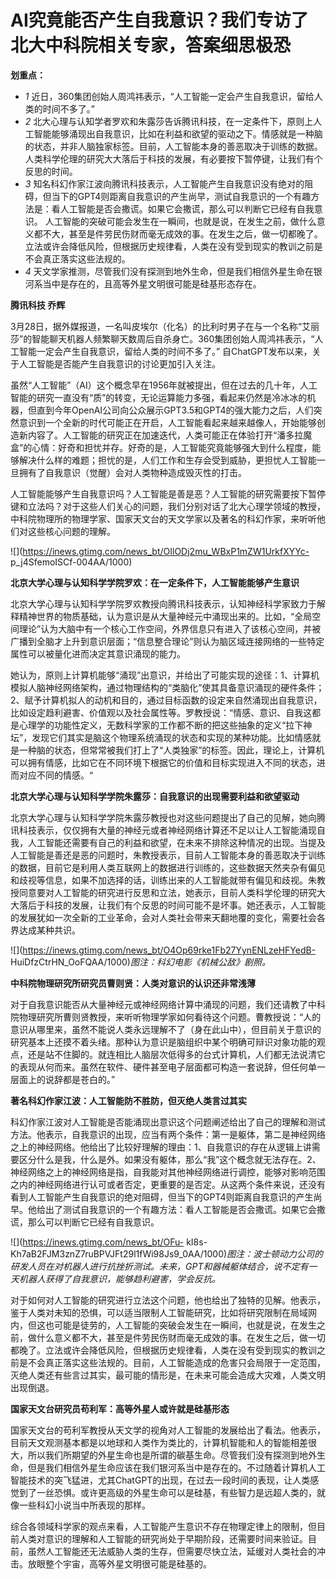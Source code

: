 # AI究竟能否产生自我意识？我们专访了北大中科院相关专家，答案细思极恐

**划重点：**

  * _1_ 近日，360集团创始人周鸿祎表示，“人工智能一定会产生自我意识，留给人类的时间不多了。”
  * _2_ 北大心理与认知学者罗欢和朱露莎告诉腾讯科技，在一定条件下，原则上人工智能能够涌现出自我意识，比如在利益和欲望的驱动之下。情感就是一种脑的状态，并非人脑独家标签。目前，人工智能本身的善恶取决于训练的数据。人类科学伦理的研究大大落后于科技的发展，有必要按下暂停键，让我们有个反思的时间。
  * _3_ 知名科幻作家江波向腾讯科技表示，人工智能产生自我意识没有绝对的阻碍，但当下的GPT4则距离自我意识的产生尚早，测试自我意识的一个有趣方法是：看人工智能是否会撒谎。如果它会撒谎，那么可以判断它已经有自我意识。 人工智能的突破可能会发生在一瞬间，也就是说，在发生之前，做什么意义都不大，甚至是件劳民伤财而毫无成效的事。在发生之后，做一切都晚了。立法或许会降低风险，但根据历史规律看，人类在没有受到现实的教训之前是不会真正落实这些法规的。
  * _4_ 天文学家推测，尽管我们没有探测到地外生命，但是我们相信外星生命在银河系当中是存在的，且高等外星文明很可能是硅基形态存在。

**腾讯科技 乔辉**

3月28日，据外媒报道，一名叫皮埃尔（化名）的比利时男子在与一个名称“艾丽莎”的智能聊天机器人频繁聊天数周后自杀身亡。360集团创始人周鸿祎表示，“人工智能一定会产生自我意识，留给人类的时间不多了。”
自ChatGPT发布以来，关于人工智能是否能产生自我意识的讨论更加引入关注。

虽然“人工智能”（AI）这个概念早在1956年就被提出，但在过去的几十年，人工智能的研究一直没有“质”的转变，无论运算能力多强，看起来仍然是冷冰冰的机器，但直到今年OpenAI公司向公众展示GPT3.5和GPT4的强大能力之后，人们突然意识到一个全新的时代可能正在开启，人工智能看起来越来越像人，开始能够创造新内容了。人工智能的研究正在加速迭代，人类可能正在体验打开“潘多拉魔盒”的心情：好奇和担忧并存。好奇的是，人工智能究竟能够强大到什么程度，能够解决什么样的难题；担忧的是，人们工作和生存会受到威胁，更担忧人工智能一旦拥有了自我意识（觉醒）会对人类物种造成毁灭性的打击。

人工智能能够产生自我意识吗？人工智能是善是恶？人工智能的研究需要按下暂停键和立法吗？对于这些人们关心的问题，我们分别对话了北大心理学领域的教授，中科院物理所的物理学家、国家天文台的天文学家以及著名的科幻作家，来听听他们对这些核心问题的理解。

![](https://inews.gtimg.com/news_bt/OIlODj2mu_WBxP1mZW1UrkfXYYc-
p_j4SfemoISCf-004AA/1000)

**北京大学心理与认知科学学院罗欢：在一定条件下，人工智能能够产生意识**

北京大学心理与认知科学学院罗欢教授向腾讯科技表示，认知神经科学家致力于解释精神世界的物质基础，认为意识是从大量神经元中涌现出来的。比如，“全局空间理论”认为大脑中有一个核心工作空间，外界信息只有进入了该核心空间，并被广播到全脑才上升到意识层面；“信息整合理论”则认为脑区域连接网络的一些特定属性可以被量化进而决定其意识涌现的能力。

她认为，原则上计算机能够“涌现”出意识，并给出了可能实现的途径：1、计算机模拟人脑神经网络架构，通过物理结构的“类脑化”使其具备意识涌现的硬件条件；2、赋予计算机拟人的动机和目的，通过目标函数的设定来自然涌现出自我意识，比如设定趋利避害、价值观以及社会属性等。罗教授说：“情感、意识、自我这都是心理学的功能性定义，无数科学家的工作都不断的把这些抽象的定义“拉下神坛”，发现它们其实是脑这个物理系统涌现的状态和实现的某种功能。比如情感就是一种脑的状态，但常常被我们打上了“人类独家”的标签。因此，理论上，计算机可以拥有情感，比如它在不同环境下根据它的价值和目标实现进入不同的状态，进而对应不同的情感。“

**北京大学心理与认知科学学院朱露莎：自我意识的出现需要利益和欲望驱动**

北京大学心理与认知科学学院朱露莎教授也对这些问题提出了自己的见解，她向腾讯科技表示，仅仅拥有大量的神经元或者神经网络计算还不足以让人工智能涌现自我，人工智能还需要有自己的利益和欲望，在未来不排除这种情况的出现。当提及人工智能是善还是恶的问题时，朱教授表示，目前人工智能本身的善恶取决于训练的数据，目前它是利用人类互联网上的数据进行训练的，这些数据天然夹杂有偏见和歧视等信息，如果不加选择的话，训练出来的人工智能就带有偏见和歧视。朱教授同意要对人工智能的研究进行反思和立法，她表示，目前人类科学伦理的研究大大落后于科技的发展，让我们有个反思的时间可能不是坏事。她还表示，人工智能的发展犹如一次全新的工业革命，会对人类社会带来天翻地覆的变化，需要社会各界达成某种共识。

![](https://inews.gtimg.com/news_bt/O4Op69rke1Fb27YynENLzeHFYedB-
HuiDfzCtrHN_OoFQAA/1000)_图注：科幻电影《机械公敌》剧照。_

**中科院物理研究所研究员曹则贤：人类对意识的认识还非常浅薄**

对于自我意识能否从大量神经元或神经网络计算中涌现的问题，我们还请教了中科院物理研究所曹则贤教授，来听听物理学家如何看待这个问题。曹教授说：“人的意识从哪里来，虽然不能说人类永远理解不了（身在此山中），但目前关于意识的研究基本上还摸不着头绪。那种认为意识是脑组织中某个明确可辩识对象功能的观点，还是站不住脚的。就连相比人脑层次低得多的台式计算机，人们都无法说清它的表现从何而来。虽然在软件、硬件甚至电子层面都可构造一套说辞，但任何单一层面上的说辞都是苍白的。”

**著名科幻作家江波：人工智能防不胜防，但灭绝人类言过其实**

科幻作家江波对人工智能是否能涌现出意识这个问题阐述给出了自己的理解和测试方法。他表示，自我意识的出现，应当有两个条件：第一是躯体，第二是神经网络之上的神经网络。他给出了比较好理解的理由：1、自我意识的存在从逻辑上讲需要区分什么是我，什么是外。如果没有躯体，那么“我”这个概念就无法存在。2、神经网络之上的神经网络是指，自我能对其他神经网络进行调控，能够对影响范围之内的神经网络进行认可或者否定，更重要的是否定。从这两个条件来说，还没有看到人工智能产生自我意识的绝对阻碍，但当下的GPT4则距离自我意识的产生尚早。他给出了测试自我意识的一个有趣方法：看人工智能是否会撒谎。如果它会撒谎，那么可以判断它已经有自我意识。

![](https://inews.gtimg.com/news_bt/OFu-
kI8s-Kh7aB2FJM3znZ7ruBPVJFt29l1fWi98Js9_0AA/1000)_图注：波士顿动力公司的研发人员在对机器人进行抗挫折测试。未来，GPT和器械躯体结合，说不定有一天机器人获得了自我意识，能够趋利避害，学会反抗。_

对于如何对人工智能的研究进行立法这个问题，他也给出了独特的见解。他表示，鉴于人类对未知的恐惧，可以适当限制人工智能研究，比如将研究限制在局域网内，但这也可能是徒劳的，人工智能的突破会发生在一瞬间，也就是说，在发生之前，做什么意义都不大，甚至是件劳民伤财而毫无成效的事。在发生之后，做一切都晚了。立法或许会降低风险，但根据历史规律看，人类在没有受到现实的教训之前是不会真正落实这些法规的。目前，人工智能造成的危害只会局限于一定范围，灭绝人类还有些言过其实，最可能的情形是，在未来可能会造成大灾难，人类文明出现倒退。

**国家天文台研究员苟利军：高等外星人或许就是硅基形态**

国家天文台的苟利军教授从天文学的视角对人工智能的发展给出了看法。他表示，目前天文观测基本都是以地球和人类作为类比的，计算机智能和人的智能相差很大，所以我们所期望的外星生命也是所谓的碳基生命。尽管我们没有探测到地外生命，但是我们相信外星生命应该在我们银河系当中是存在的。不过随着计算机人工智能技术的突飞猛进，尤其ChatGPT的出现，在过去一段时间的表现，让人类感觉到了一丝恐惧。或许更高级的外星生命可以是硅基，有些智力是远超人类的，就像一些科幻小说当中所表现的那样。

综合各领域科学家的观点来看，人工智能产生意识不存在物理定律上的限制，但目前人类对意识的理解和人工智能的研究尚处于早期阶段，还需要时间来验证。目前，虽然人工智能还无法威胁人类的生存，但需要尽快立法，延缓对人类社会的冲击。放眼整个宇宙，高等外星文明很可能是硅基的。

